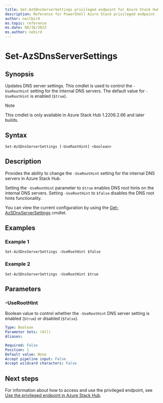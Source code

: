 ```yaml
---
title: Set-AzSDnsServerSettings privileged endpoint for Azure Stack Hub
description: Reference for PowerShell Azure Stack privileged endpoint - Set-AzSDnsServerSettings
author: neilbird
ms.topic: reference
ms.date: 08/16/2023
ms.author: nebird
---
```


# Set-AzSDnsServerSettings

## Synopsis

Updates DNS server settings. This cmdlet is used to control the `-UseRootHint` setting for the internal DNS servers. The default value for `-UseRootHint` is enabled (`$true`).

> [!NOTE]
> This cmdlet is only available in Azure Stack Hub 1.2206.2.66 and later builds.

## Syntax

```
Set-AzSDnsServerSettings [-UseRootHint] <boolean>
```

## Description

Provides the ability to change the `-UseRootHint` setting for the internal DNS servers in Azure Stack Hub.

Setting the `-UseRootHint` parameter to `$true` enables DNS root hints on the internal DNS servers. Setting `-UseRootHint` to `$false` disables the DNS root hints functionality.

You can view the current configuration by using the [Get-AzSDnsServerSettings](get-azsdnsserversettings.md) cmdlet.

## Examples

### Example 1

```
Set-AzSDnsServerSettings -UseRootHint $false
```

### Example 2

```
Set-AzSDnsServerSettings -UseRootHint $true
```

## Parameters

### -UseRootHint

Boolean value to control whether the `-UseRootHint` DNS server setting is enabled (`$true`) or disabled (`$false`).

```yaml
Type: Boolean
Parameter Sets: (All)
Aliases:

Required: False
Position: 1
Default value: None
Accept pipeline input: False
Accept wildcard characters: False
```

## Next steps

For information about how to access and use the privileged endpoint, see [Use the privileged endpoint in Azure Stack Hub](../../operator/azure-stack-privileged-endpoint.md).
